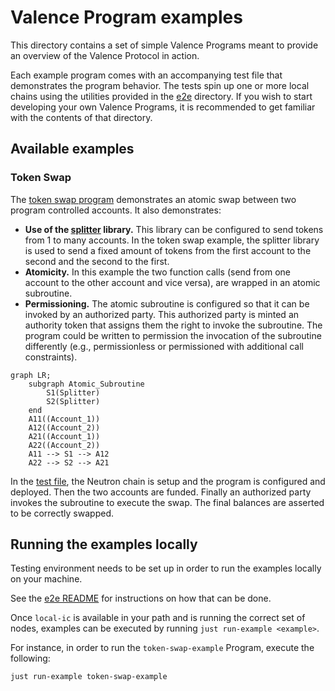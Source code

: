 # Valence Program examples

This directory contains a set of simple Valence Programs meant to provide an overview of the Valence Protocol in action.

Each example program comes with an accompanying test file that demonstrates the program behavior. The tests spin up one or more local chains using the utilities provided in the [e2e](../e2e) directory. If you wish to start developing your own Valence Programs, it is recommended to get
familiar with the contents of that directory.

## Available examples

### Token Swap

The [token swap program](token_swap/src/token_swap.rs) demonstrates an atomic swap between two program controlled accounts. It also demonstrates:
* **Use of the [splitter](../contracts/libraries/splitter/) library.** This library can be configured to send tokens from 1 to many accounts. In the token swap example, the splitter library is used to send a fixed amount of tokens from the first account to the second and the second to the first.
* **Atomicity.** In this example the two function calls (send from one account to the other account and vice versa), are wrapped in an atomic subroutine.
* **Permissioning.** The atomic subroutine is configured so that it can be invoked by an authorized party. This authorized party is minted an authority token that assigns them the right to invoke the subroutine. The program could be written to permission the invocation of the subroutine differently (e.g., permissionless or permissioned with additional call constraints).

```mermaid
graph LR;
    subgraph Atomic_Subroutine
        S1(Splitter)
        S2(Splitter)
    end
    A11((Account_1))
    A12((Account_2))
    A21((Account_1))
    A22((Account_2))
    A11 --> S1 --> A12
    A22 --> S2 --> A21
```

In the [test file](token_swap/src/token_swap_test.rs), the Neutron chain is setup and the program is configured and deployed. Then the two accounts are funded. Finally an authorized party invokes the subroutine to execute the swap. The final balances are asserted to be correctly swapped.

## Running the examples locally

Testing environment needs to be set up in order to run the examples locally on your machine.

See the [e2e README](../e2e/README.md) for instructions on how that can be done.

Once `local-ic` is available in your path and is running the correct set of nodes, examples can be executed by running `just run-example <example>`.

For instance, in order to run the `token-swap-example` Program, execute the following:

```just
just run-example token-swap-example
```